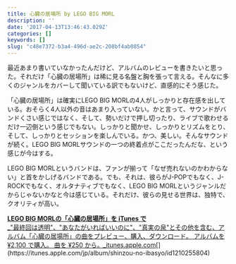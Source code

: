 ```yaml
---
title: 心臓の居場所 by LEGO BIG MORL
description: ''
date: '2017-04-13T13:46:43.029Z'
categories: []
keywords: []
slug: "c48e7372-b3a4-496d-ae2c-208bf4ab0854"
---
```

最近あまり書いていなかったんだけど、アルバムのレビューを書きたいと思った。それだけ「心臓の居場所」は稀に見る名盤と胸を張って言える。そんなに多くのジャンルをカバーして聞いている訳でもないけど、直感的にそう感じた。

「心臓の居場所」は確実にLEGO BIG MORLの4人がしっかりと存在感を出している。おそらく4人以外の音はあまり入っていない。かと言って、サウンドがバンドくさい感じではなく、そして、勢いだけで押し切ったり、ライブで歌わせるだけ一辺倒という感じでもない。しっかりと聞かせ、しっかりとリズムをとり、そして、しっかりとセッションを楽しんでいる。かつ、美しい。そんなサウンドが続く。LEGO BIG MORLサウンドの一つの終着点がここだったんだな、という感じが今はする。

LEGO BIG MORLというバンドは、ファンが揃って「なぜ売れないのかわからない」と首をかしげるバンドである。でも、それは、彼らがJ-POPでもなく、J-ROCKでもなく、オルタナティブでもなく、LEGO BIG MORLというジャンルだからじゃないかなと今は感じている。それだけ、彼らの見せる世界は、独特で、クオリティが高い。

[**LEGO BIG MORLの「心臓の居場所」を iTunes で**  
_"最終回は透明"、"あなたがいればいいのに"、"真実の泉"とその他を含む、アルバム「心臓の居場所」の曲をプレビュー、購入、ダウンロード。 アルバムを ¥2,100 で購入。 曲を ¥250 から。_itunes.apple.com](https://itunes.apple.com/jp/album/shinzou-no-ibasyo/id1210255804 "https://itunes.apple.com/jp/album/shinzou-no-ibasyo/id1210255804")[](https://itunes.apple.com/jp/album/shinzou-no-ibasyo/id1210255804)